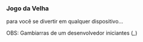 ### Jogo da Velha ###

para você se divertir em qualquer dispositivo...

OBS: Gambiarras de um desenvolvedor iniciantes (*_*)